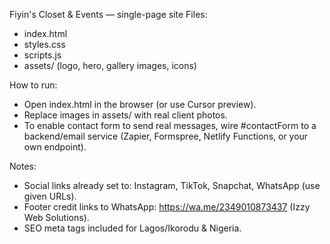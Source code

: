 Fiyin's Closet & Events — single-page site
Files:
 - index.html
 - styles.css
 - scripts.js
 - assets/ (logo, hero, gallery images, icons)

How to run:
 - Open index.html in the browser (or use Cursor preview).
 - Replace images in assets/ with real client photos.
 - To enable contact form to send real messages, wire #contactForm to a backend/email service (Zapier, Formspree, Netlify Functions, or your own endpoint).

Notes:
 - Social links already set to: Instagram, TikTok, Snapchat, WhatsApp (use given URLs).
 - Footer credit links to WhatsApp: https://wa.me/2349010873437 (Izzy Web Solutions).
 - SEO meta tags included for Lagos/Ikorodu & Nigeria.
